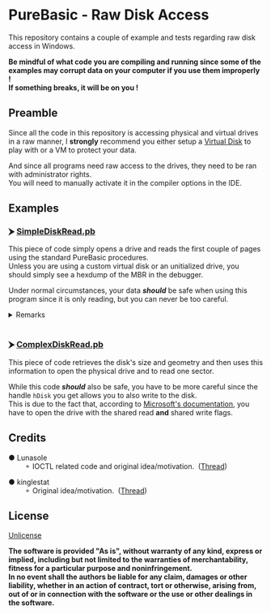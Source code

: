 # PureBasic - Raw Disk Access <!--<sup><sub><sup>Are you feeling that <b>pure</b> power now ?</sup></sub></sup>-->

This repository contains a couple of example and tests regarding raw disk access in Windows.

<b>Be mindful of what code you are compiling and running since some of the examples may corrupt data on your computer if you use them improperly !</b><br>
<b>If something breaks, it will be on you !</b>


## Preamble

Since all the code in this repository is accessing physical and virtual drives in a raw manner, I <b>strongly</b> recommend you either setup a [Virtual Disk](https://docs.microsoft.com/en-us/windows-server/storage/disk-management/manage-virtual-hard-disks) to play with or a VM to protect your data.
<!--[Since this is accessing raw drives, use a VM or virtual disk and check your code and add security checks.]
[A guide on how to setup a Vdisk is present in the guides folder/section]-->

And since all programs need raw access to the drives, they need to be ran with administrator rights.<br>
You will need to manually activate it in the compiler options in the IDE.

<!--## Guides
Click [here]() to go to the guide section/readme.<!---->


## Examples

### ⮞ [SimpleDiskRead.pb](SimpleDiskRead.pb)

This piece of code simply opens a drive and reads the first couple of pages using the standard PureBasic procedures.<br>
Unless you are using a custom virtual disk or an unitialized drive, you should simply see a hexdump of the MBR in the debugger.

Under normal circumstances, your data <b><i>should</i></b> be safe when using this program since it is only reading, but you can never be too careful.

<details>
<summary>Remarks</summary>
  
In this example we are using the ```ReadFile()``` procedure provided by PureBasic instead of ```CreateFile_()``` from the WIN32 API.<br>

Opening the drive in this way only allows us to read data and not write it [NOT SURE !!!].

It also allows us to read data off of the drive without having to first copy said data into a buffer whose size is a multiple of the number of bytes per sector on the drive.<br>
This is probably caused by the [internal file buffering system](https://www.purebasic.com/documentation/file/readfile.html) in PureBasic, but I'm not entirely sure.

<sub>TODO: Check if writing a sector (512B) actually writes stuff to it even when using ```ReadFile()```.</sub>
</details>

<br>

### ⮞ [ComplexDiskRead.pb](ComplexDiskRead.pb)

This piece of code retrieves the disk's size and geometry and then uses this information to open the physical drive and to read one sector.

While this code <b><i>should</i></b> also be safe, you have to be more careful since the handle ```hDisk``` you get allows you to also write to the disk.<br>
This is due to the fact that, according to [Microsoft's documentation](https://support.microsoft.com/en-us/help/100027/info-direct-drive-access-under-win32), you have to open the drive with the shared read <b>and</b> shared write flags.


## Credits

● Lunasole<br>
&emsp;&emsp; ⚬ IOCTL related code and original idea/motivation.
&nbsp;([Thread](http://forums.purebasic.com/english/viewtopic.php?f=13&t=67490))<br>

● kinglestat<br>
&emsp;&emsp; ⚬ Original idea/motivation.
&nbsp;([Thread](https://www.purebasic.fr/english/viewtopic.php?f=12&t=75125))

## License

[Unlicense](LICENSE)

<b>The software is provided "As is", without warranty of any kind,
express or implied, including but not limited to the warranties of
merchantability, fitness for a particular purpose and noninfringement.<br>
In no event shall the authors be liable for any claim, damages or
other liability, whether in an action of contract, tort or otherwise,
arising from, out of or in connection with the software or the use or
other dealings in the software.</b>
